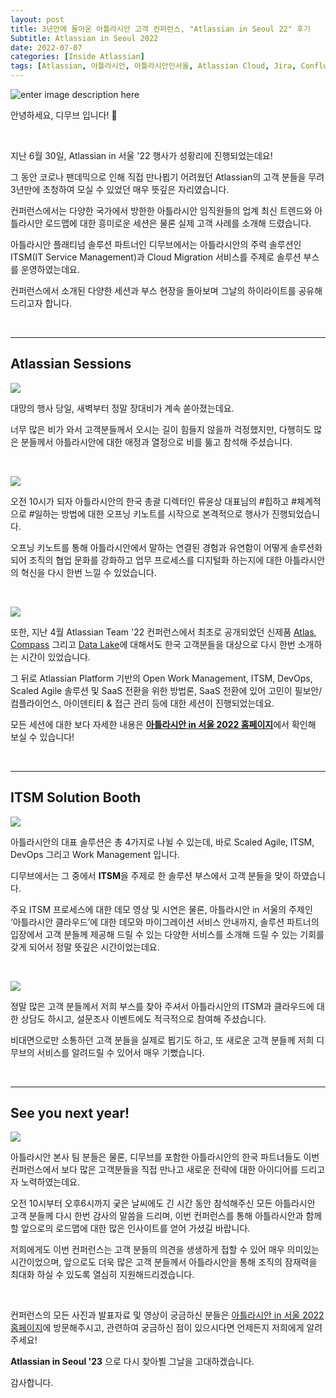 ```yaml
---
layout: post
title: 3년만에 돌아온 아틀라시안 고객 컨퍼런스, "Atlassian in Seoul 22" 후기
Subtitle: Atlassian in Seoul 2022
date: 2022-07-07
categories: [Inside Atlassian]
tags: [Atlassian, 아틀라시안, 아틀라시안인서울, Atlassian Cloud, Jira, Confluence, CloudMigration, 아틀라시안클라우드, 디무브, atlassianinseoul, 아틀라시안in서울, Atlas, Compass, Datalake, 아틀라시안행사, 파르나스호텔]
---
```


![enter image description here](https://d15k2d11r6t6rl.cloudfront.net/public/users/Integrators/208d7955-33b5-4ad5-b739-82f8ce94ecac/8a9982ff7519604f01751c35c4ac0507/AIS_Banner.png)

안녕하세요, 디무브 입니다! 🎈

<br/>

지난 6월 30일, Atlassian in 서울 '22 행사가 성황리에 진행되었는데요!

그 동안 코로나 팬데믹으로 인해 직접 만나뵙기 어려웠던 Atlassian의 고객 분들을 무려 3년만에 초청하여 모실 수 있었던 매우 뜻깊은 자리였습니다.

컨퍼런스에서는 다양한 국가에서 방한한 아틀라시안 임직원들의 업계 최신 트렌드와 아틀라시안 로드맵에 대한 흥미로운 세션은 물론 실제 고객 사례를 소개해 드렸습니다.

아틀라시안 플래티넘 솔루션 파트너인 디무브에서는 아틀라시안의 주력 솔루션인 ITSM(IT Service Management)과 Cloud Migration 서비스를 주제로 솔루션 부스를 운영하였는데요.

컨퍼런스에서 소개된 다양한 세션과 부스 현장을 돌아보며 그날의 하이라이트를 공유해드리고자 합니다.

<br/>

---
## Atlassian Sessions


![](/assets/images/blog/atlassianinseoul_1.jpg)

대망의 행사 당일, 새벽부터 정말 장대비가 계속 쏟아졌는데요.

너무 많은 비가 와서 고객분들께서 오시는 길이 힘들지 않을까 걱정했지만, 다행히도 많은 분들께서 아틀라시안에 대한 애정과 열정으로 비를 뚫고 참석해 주셨습니다.

<br/>

![](/assets/images/blog/atlassianinseoul_2.jpg)

오전 10시가 되자 아틀라시안의 한국 총괄 디렉터인 류윤상 대표님의 #힙하고 #체계적으로 #일하는 방법에 대한 오프닝 키노트를 시작으로 본격적으로 행사가 진행되었습니다. 

오프닝 키노트를 통해 아틀라시안에서 말하는 연결된 경험과 유연함이 어떻게 솔루션화 되어 조직의 협업 문화를 강화하고 업무 프로세스를 디지털화 하는지에 대한 아틀라시안의 혁신을 다시 한번 느낄 수 있었습니다.

<br/>

![](/assets/images/blog/atlassianinseoul_3.jpg)

또한, 지난 4월 Atlassian Team '22 컨퍼런스에서 최초로 공개되었던 신제품 [Atlas](http://blog.dmove.kr/inside%20atlassian/2022/04/20/Introducing-Atlas.html), [Compass](http://blog.dmove.kr/inside%20atlassian/2022/04/21/Introducing-Compass.html) 그리고 [Data Lake](http://blog.dmove.kr/inside%20atlassian/2022/04/26/Atlassian-Datalake-and-Analytics.html)에 대해서도 한국 고객분들을 대상으로 다시 한번 소개하는 시간이 있었습니다.

그 뒤로 Atlassian Platform 기반의 Open Work Management, ITSM, DevOps, Scaled Agile 솔루션 및 SaaS 전환을 위한 방법론, SaaS 전환에 있어 고민이 필보안/컴플라이언스, 아이덴티티 & 접근 관리 등에 대한 세션이 진행되었는데요.

모든 세션에 대한 보다 자세한 내용은 [**아틀라시안 in 서울 2022 홈페이지**](https://www.atlassiankr.com/ "https://www.atlassiankr.com/")에서 확인해 보실 수 있습니다!

<br/>

---

## ITSM Solution Booth

![](/assets/images/blog/atlassianinseoul_5.jpg)

아틀라시안의 대표 솔루션은 총 4가지로 나뉠 수 있는데, 바로 Scaled Agile, ITSM, DevOps 그리고 Work Management 입니다.

디무브에서는 그 중에서 **ITSM**을 주제로 한 솔루션 부스에서 고객 분들을 맞이 하였습니다.

주요 ITSM 프로세스에 대한 데모 영상 및 시연은 물론, 아틀라시안 in 서울의 주제인 ‘아틀라시안 클라우드’에 대한 데모와 마이그레이션 서비스 안내까지, 솔루션 파트너의 입장에서 고객 분들께 제공해 드릴 수 있는 다양한 서비스를 소개해 드릴 수 있는 기회를 갖게 되어서 정말 뜻깊은 시간이었는데요.

<br/>

![](/assets/images/blog/atlassianinseoul_6.jpg)

정말 많은 고객 분들께서 저희 부스를 찾아 주셔서 아틀라시안의 ITSM과 클라우드에 대한 상담도 하시고, 설문조사 이벤트에도 적극적으로 참여해 주셨습니다.

비대면으로만 소통하던 고객 분들을 실제로 뵙기도 하고, 또 새로운 고객 분들께 저희 디무브의 서비스를 알려드릴 수 있어서 매우 기뻤습니다.

<br/>

---
## See you next year! 

![](/assets/images/blog/atlassianinseoul_7.jpg)


아틀라시안 본사 팀 분들은 물론, 디무브를 포함한 아틀라시안의 한국 파트너들도 이번 컨퍼런스에서 보다 많은 고객분들을 직접 만나고 새로운 전략에 대한 아이디어를 드리고자 노력하였는데요. 

오전 10시부터 오후6시까지 궂은 날씨에도 긴 시간 동안 참석해주신 모든 아틀라시안 고객 분들께 다시 한번 감사의 말씀을 드리며, 이번 컨퍼런스를 통해 아틀라시안과 함께할 앞으로의 로드맵에 대한 많은 인사이트를 얻어 가셨길 바랍니다.

저희에게도 이번 컨퍼런스는 고객 분들의 의견을 생생하게 접할 수 있어 매우 의미있는 시간이었으며, 앞으로도 더욱 많은 고객 분들께서 아틀라시안을 통해 조직의 잠재력을 최대화 하실 수 있도록 열심히 지원해드리겠습니다. 

<br/>

컨퍼런스의 모든 사진과 발표자료 및 영상이 궁금하신 분들은 [아틀라시안 in 서울 2022 홈페이지](https://www.atlassiankr.com/)에 방문해주시고, 관련하여 궁금하신 점이 있으시다면 언제든지 저희에게 알려주세요!

**Atlassian in Seoul '23** 으로 다시 찾아뵐 그날을 고대하겠습니다.

감사합니다.
